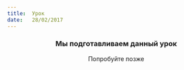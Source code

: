 ```yaml
---
title:  Урок
date:   28/02/2017
---
```


### <center>Мы подготавливаем данный урок</center>
<center>Попробуйте позже</center>